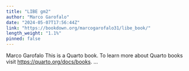 ```yaml
---
title: "LIBE gm2"
author: "Marco Garofalo"
date: "2024-05-07T17:56:44Z"
link: "https://bookdown.org/marcogarofalo31/libe_book/"
length_weight: "1.1%"
pinned: false
---
```


Marco Garofalo This is a Quarto book. To learn more about Quarto books visit https://quarto.org/docs/books. ...
